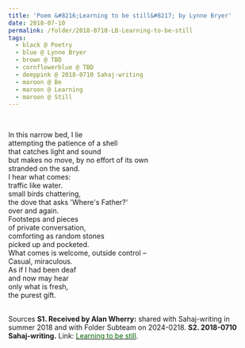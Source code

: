 ```yaml
---
title: 'Poem &#8216;Learning to be still&#8217; by Lynne Bryer'
date: 2018-07-10
permalink: /folder/2018-0710-LB-Learning-to-be-still
tags:
  - black @ Poetry
  - blue @ Lynne Bryer
  - brown @ TBD
  - cornflowerblue @ TBD
  - deeppink @ 2018-0710 Sahaj-writing
  - maroon @ Be  
  - maroon @ Learning
  - maroon @ Still
---
```


<br>

<p>
In this narrow bed, I lie<br>
attempting the patience of a shell<br>
that catches light and sound<br>
but makes no move, by no effort of its own<br>
stranded on the sand.<br>
I hear what comes:<br>
traffic like water.<br>
small birds chattering,<br>
the dove that asks 'Where's Father?'<br>
over and again.<br>
Footsteps and pieces<br>
of private conversation,<br>
comforting as random stones<br>
picked up and pocketed.<br>
What comes is welcome, outside control –<br>
Casual, miraculous.<br>
As if I had been deaf<br>
and now may hear<br>
only what is fresh,<br>
the purest gift.<br>
</p>

<br>

<wave-list>
<list-title color="DarkSeaGreen" width="40">Sources</list-title>
  <list-item color="BlanchedAlmond"  width="285"><b> S1. Received by Alan Wherry:</b> shared with Sahaj-writing in summer 2018 and with Folder Subteam on 2024-0218.</list-item>
  <list-item color="Lavender" width="285"><b> S2. 2018-0710 Sahaj-writing.</b> Link: <a href="https://richpay.wixsite.com/sahaj-writing/forum/writings/learning-to-be-still"><font color="DarkGreen">Learning to be still</font></a>.</list-item>
</wave-list>